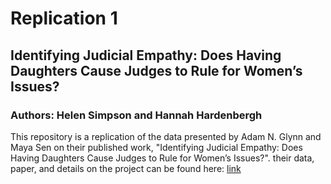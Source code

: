 # Replication 1
## Identifying Judicial Empathy: Does Having Daughters Cause Judges to Rule for Women’s Issues?

### Authors: Helen Simpson and Hannah Hardenbergh

This repository is a replication of the data presented by Adam N. Glynn and Maya Sen on their published work, "Identifying Judicial Empathy: Does Having Daughters Cause Judges to Rule for Women’s Issues?". their data, paper, and details on the project can be found here: [link](https://dataverse.harvard.edu/dataset.xhtml?persistentId=doi:10.7910/DVN/26544)
